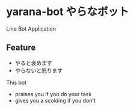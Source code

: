 # yarana-bot  やらなボット

Line Bot Application

## Feature

* やると褒めます
* やらないと怒ります

This bot
* praises you if you do your task
* gives you a scolding if you don't
